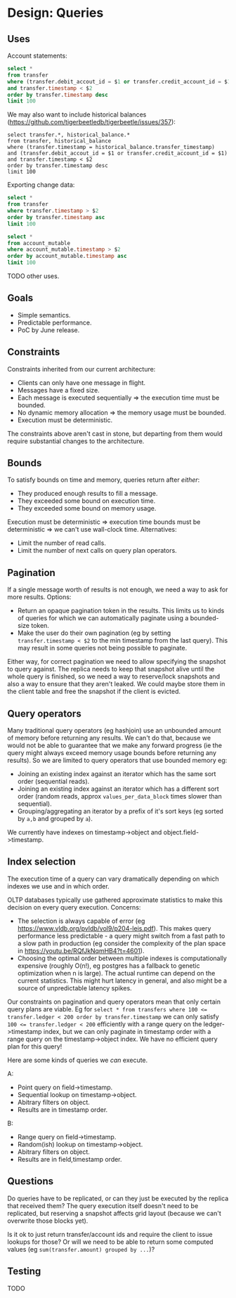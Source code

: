 # Design: Queries

## Uses

Account statements:

``` sql
select *
from transfer
where (transfer.debit_accout_id = $1 or transfer.credit_account_id = $1)
and transfer.timestamp < $2
order by transfer.timestamp desc
limit 100
```

We may also want to include historical balances (https://github.com/tigerbeetledb/tigerbeetle/issues/357):

```
select transfer.*, historical_balance.*
from transfer, historical_balance
where (transfer.timestamp = historical_balance.transfer_timestamp)
and (transfer.debit_accout_id = $1 or transfer.credit_account_id = $1)
and transfer.timestamp < $2
order by transfer.timestamp desc
limit 100
```

Exporting change data:

``` sql
select * 
from transfer
where transfer.timestamp > $2
order by transfer.timestamp asc
limit 100
```

``` sql
select * 
from account_mutable
where account_mutable.timestamp > $2
order by account_mutable.timestamp asc
limit 100
```

TODO other uses.

## Goals

* Simple semantics.
* Predictable performance.
* PoC by June release.

## Constraints

Constraints inherited from our current architecture:

* Clients can only have one message in flight.
* Messages have a fixed size.
* Each message is executed sequentially => the execution time must be bounded.
* No dynamic memory allocation => the memory usage must be bounded.
* Execution must be deterministic.

The constraints above aren't cast in stone, but departing from them would require substantial changes to the architecture.

## Bounds

To satisfy bounds on time and memory, queries return after *either*:
* They produced enough results to fill a message.
* They exceeded some bound on execution time.
* They exceeded some bound on memory usage.

Execution must be deterministic => execution time bounds must be deterministic => we can't use wall-clock time. Alternatives:
* Limit the number of read calls.
* Limit the number of next calls on query plan operators.

## Pagination

If a single message worth of results is not enough, we need a way to ask for more results. Options:
* Return an opaque pagination token in the results. This limits us to kinds of queries for which we can automatically paginate using a bounded-size token.
* Make the user do their own pagination (eg by setting `transfer.timestamp < $2` to the min timestamp from the last query). This may result in some queries not being possible to paginate.

Either way, for correct pagination we need to allow specifying the snapshot to query against. 
The replica needs to keep that snapshot alive until the whole query is finished, so we need a way to reserve/lock snapshots and also a way to ensure that they aren't leaked.
We could maybe store them in the client table and free the snapshot if the client is evicted.

## Query operators

Many traditional query operators (eg hashjoin) use an unbounded amount of memory before returning any results. 
We can't do that, because we would not be able to guarantee that we make any forward progress (ie the query might always exceed memory usage bounds before returning any results).
So we are limited to query operators that use bounded memory eg:
* Joining an existing index against an iterator which has the same sort order (sequential reads).
* Joining an existing index against an iterator which has a different sort order (random reads, approx `values_per_data_block` times slower than sequential).
* Grouping/aggregating an iterator by a prefix of it's sort keys (eg sorted by `a,b` and grouped by `a`).

We currently have indexes on timestamp->object and object.field->timestamp. 

## Index selection

The execution time of a query can vary dramatically depending on which indexes we use and in which order.

OLTP databases typically use gathered approximate statistics to make this decision on every query execution.
Concerns:
* The selection is always capable of error (eg https://www.vldb.org/pvldb/vol9/p204-leis.pdf). This makes query performance less predictable - a query might switch from a fast path to a slow path in production (eg consider the complexity of the plan space in https://youtu.be/RQfJkNqmHB4?t=4601).
* Choosing the optimal order between multiple indexes is computationally expensive (roughly O(n!), eg postgres has a fallback to genetic optimization when n is large). The actual runtime can depend on the current statistics. This might hurt latency in general, and also might be a source of unpredictable latency spikes.

Our constraints on pagination and query operators mean that only certain query plans are viable. Eg for `select * from transfers where 100 <= transfer.ledger < 200 order by transfer.timestamp` we can only satisfy `100 <= transfer.ledger < 200` efficiently with a range query on the ledger->timestamp index, but we can only paginate in timestamp order with a range query on the timestamp->object index. We have no efficient query plan for this query!

Here are some kinds of queries we *can* execute.

A:
* Point query on field->timestamp.
* Sequential lookup on timestamp->object.
* Abitrary filters on object.
* Results are in timestamp order.

B:
* Range query on field->timestamp.
* Random(ish) lookup on timestamp->object.
* Abitrary filters on object.
* Results are in field,timestamp order.

## Questions

Do queries have to be replicated, or can they just be executed by the replica that received them?
The query execution itself doesn't need to be replicated, but reserving a snapshot affects grid layout (because we can't overwrite those blocks yet).

Is it ok to just return transfer/account ids and require the client to issue lookups for those?
Or will we need to be able to return some computed values (eg `sum(transfer.amount) grouped by ...`)?

## Testing

TODO